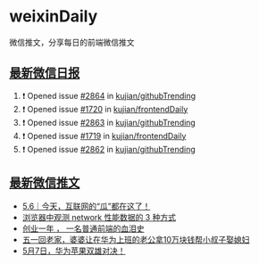 # weixinDaily
微信推文，分享每日的前端微信推文

## [最新微信日报](https://github.com/kujian/weixinDaily/issues)

<!--START_SECTION:activity-->
1. ❗ Opened issue [#2864](https://github.com/kujian/githubTrending/issues/2864) in [kujian/githubTrending](https://github.com/kujian/githubTrending)
2. ❗ Opened issue [#1720](https://github.com/kujian/frontendDaily/issues/1720) in [kujian/frontendDaily](https://github.com/kujian/frontendDaily)
3. ❗ Opened issue [#2863](https://github.com/kujian/githubTrending/issues/2863) in [kujian/githubTrending](https://github.com/kujian/githubTrending)
4. ❗ Opened issue [#1719](https://github.com/kujian/frontendDaily/issues/1719) in [kujian/frontendDaily](https://github.com/kujian/frontendDaily)
5. ❗ Opened issue [#2862](https://github.com/kujian/githubTrending/issues/2862) in [kujian/githubTrending](https://github.com/kujian/githubTrending)
<!--END_SECTION:activity-->


## [最新微信推文](https://weixin.qdkfweb.cn/)

<!-- BLOG-POST-LIST:START -->
- [5.6｜今天，互联网的“瓜”都在这了！](https://weixin.qdkfweb.cn/44425.html)
- [浏览器中观测 network 性能数据的 3 种方式](https://weixin.qdkfweb.cn/44411.html)
- [创业一年 ， 一名普通前端的血泪史](https://weixin.qdkfweb.cn/44384.html)
- [五一回老家，婆婆让在华为上班的老公拿10万块钱帮小叔子娶媳妇](https://weixin.qdkfweb.cn/44422.html)
- [5月7日，华为苹果双雄对决！](https://weixin.qdkfweb.cn/44433.html)
<!-- BLOG-POST-LIST:END -->